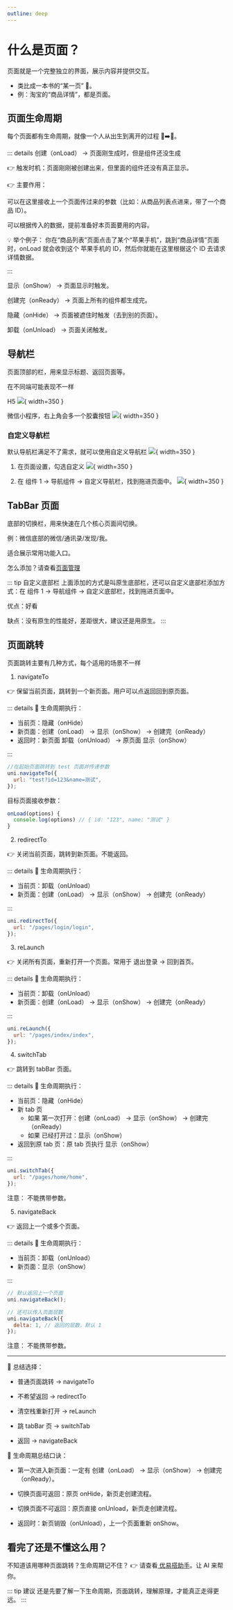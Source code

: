 ```yaml
---
outline: deep
---
```


# 什么是页面？

页面就是一个完整独立的界面，展示内容并提供交互。

- 类比成一本书的“某一页” 📖。
- 例：淘宝的“商品详情”，都是页面。

## 页面生命周期

每个页面都有生命周期，就像一个人从出生到离开的过程 👶➡️👋。

::: details 创建（onLoad） → 页面刚生成时，但是组件还没生成

👉 触发时机：页面刚刚被创建出来，但里面的组件还没有真正显示。

👉 主要作用：

可以在这里接收上一个页面传过来的参数（比如：从商品列表点进来，带了一个商品 ID）。

可以根据传入的数据，提前准备好本页面要用的内容。

💡 举个例子：
你在“商品列表”页面点击了某个“苹果手机”，跳到“商品详情”页面时，onLoad 就会收到这个 苹果手机的 ID，然后你就能在这里根据这个 ID 去请求详情数据。

:::

显示（onShow） → 页面显示时触发。

创建完（onReady） → 页面上所有的组件都生成完。

隐藏（onHide） → 页面被遮住时触发（去到别的页面）。

卸载（onUnload） → 页面关闭触发。

## 导航栏

页面顶部的栏，用来显示标题、返回页面等。

在不同端可能表现不一样

H5
![](/public/page/H5.png){ width=350 }

微信小程序，右上角会多一个胶囊按钮
![](/public/page/微信小程序下的导航栏.png){ width=350 }

### 自定义导航栏

默认导航栏满足不了需求，就可以使用自定义导航栏
![](/public/page/自定义导航栏示例.jpg){ width=350 }

1. 在页面设置，勾选自定义
   ![](/public/page/页面设置导航栏自定义.png){ width=350 }

2. 在 组件 1 -> 导航组件 -> 自定义导航栏，找到拖进页面中。
   ![](/public/page/自定义导航栏组件.png){ width=350 }

## TabBar 页面

底部的切换栏，用来快速在几个核心页面间切换。

例：微信底部的微信/通讯录/发现/我。

适合展示常用功能入口。

怎么添加？请查看<a href="/docs/docs/page/manage" target="_blank" rel="noopener noreferrer">页面管理</a>

::: tip 自定义底部栏
上面添加的方式是叫原生底部栏，还可以自定义底部栏添加方式：在 组件 1 -> 导航组件 -> 自定义底部栏，找到拖进页面中。

优点：好看

缺点：没有原生的性能好，差距很大，建议还是用原生。
:::

## 页面跳转

页面跳转主要有几种方式，每个适用的场景不一样

1. navigateTo

👉 保留当前页面，跳转到一个新页面。用户可以点返回回到原页面。

::: details 🔄 生命周期执行：

- 当前页：隐藏（onHide）
- 新页面：创建（onLoad） → 显示（onShow） → 创建完（onReady）
- 返回时：新页面 卸载（onUnload） → 原页面 显示（onShow）

:::

```js
//在起始页面跳转到 test 页面并传递参数
uni.navigateTo({
  url: "test?id=123&name=测试",
});
```

目标页面接收参数：

```js
onLoad(options) {
  console.log(options) // { id: "123", name: "测试" }
}
```

2. redirectTo

👉 关闭当前页面，跳转到新页面。不能返回。

::: details 🔄 生命周期执行：

- 当前页：卸载（onUnload）
- 新页面：创建（onLoad） → 显示（onShow） → 创建完（onReady）

:::

```js
uni.redirectTo({
  url: "/pages/login/login",
});
```

3. reLaunch

👉 关闭所有页面，重新打开一个页面。常用于 退出登录 → 回到首页。

::: details 🔄 生命周期执行：

- 当前页：卸载（onUnload）
- 新页面：创建（onLoad） → 显示（onShow） → 创建完（onReady）

:::

```js
uni.reLaunch({
  url: "/pages/index/index",
});
```

4. switchTab

👉 跳转到 tabBar 页面。

::: details 🔄 生命周期执行：

- 当前页：隐藏（onHide）
- 新 tab 页
  - 如果 第一次打开：创建（onLoad） → 显示（onShow） → 创建完（onReady）
  - 如果 已经打开过：显示（onShow）
- 返回到原 tab 页：原 tab 页执行 显示（onShow）

:::

```js
uni.switchTab({
  url: "/pages/home/home",
});
```

注意： 不能携带参数。

5. navigateBack

👉 返回上一个或多个页面。

::: details 🔄 生命周期执行：

- 当前页：卸载（onUnload）
- 新页面：显示（onShow）

:::

```js
// 默认返回上一个页面
uni.navigateBack();

// 还可以传入页面层数
uni.navigateBack({
  delta: 1, // 返回的层数，默认 1
});
```

注意： 不能携带参数。

---

📌 总结选择：

- 普通页面跳转 → navigateTo

- 不希望返回 → redirectTo

- 清空栈重新打开 → reLaunch

- 跳 tabBar 页 → switchTab

- 返回 → navigateBack

📖 生命周期总结口诀：

- 第一次进入新页面：一定有 创建（onLoad） → 显示（onShow） → 创建完（onReady）。

- 切换页面可返回：原页 onHide，新页走创建流程。

- 切换页面不可返回：原页直接 onUnload，新页走创建流程。

- 返回时：新页销毁（onUnload），上一个页面重新 onShow。

## 看完了还是不懂这么用？

不知道该用哪种页面跳转？生命周期记不住？ 👉 请查看<a href="/docs/docs/base/ai-helper" target="_blank" rel="noopener noreferrer"> 优易搭助手</a>。让 AI 来帮你。

::: tip 建议
还是先要了解一下生命周期，页面跳转，理解原理，才能真正走得更远。
:::
